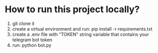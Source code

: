# How to run this project locally? 

1. git clone it
2. create a virtual environment and run: pip install -r requirements.txt
3. create a .env file with "TOKEN" string variable that contains your telegram bot token
4. run: python bot.py